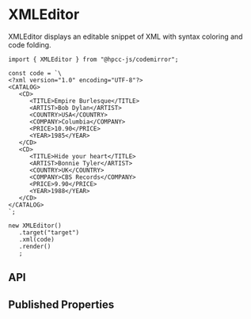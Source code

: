 # XMLEditor

<!--meta
{
    "source": "https://github.com/hpcc-systems/Visualization/blob/master/packages/chart/src/XMLEditor.ts#L3",
    "extends": "Editor"
}
-->

XMLEditor displays an editable snippet of XML with syntax coloring and code folding.

```sample-code
import { XMLEditor } from "@hpcc-js/codemirror";

const code = `\
<?xml version="1.0" encoding="UTF-8"?>
<CATALOG>
   <CD>
      <TITLE>Empire Burlesque</TITLE>
      <ARTIST>Bob Dylan</ARTIST>
      <COUNTRY>USA</COUNTRY>
      <COMPANY>Columbia</COMPANY>
      <PRICE>10.90</PRICE>
      <YEAR>1985</YEAR>
   </CD>
   <CD>
      <TITLE>Hide your heart</TITLE>
      <ARTIST>Bonnie Tyler</ARTIST>
      <COUNTRY>UK</COUNTRY>
      <COMPANY>CBS Records</COMPANY>
      <PRICE>9.90</PRICE>
      <YEAR>1988</YEAR>
   </CD>
</CATALOG>
`;

new XMLEditor()
   .target("target")
   .xml(code)
   .render()
   ;
```

## API

## Published Properties
```@hpcc-js/codemirror:XMLEditor
```
